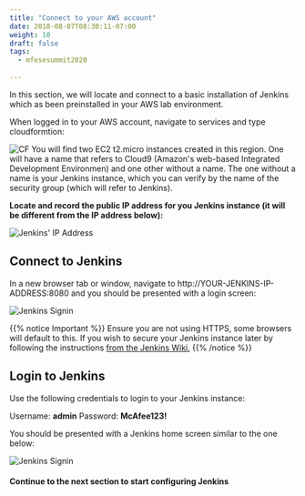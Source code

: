 ```yaml
---
title: "Connect to your AWS account"
date: 2018-08-07T08:30:11-07:00
weight: 10
draft: false
tags:
  - mfesesummit2020
  
---
```

In this section, we will locate and connect to a basic installation of Jenkins which as been preinstalled in your AWS lab environment.


When logged in to your AWS account, navigate to services and type cloudformtion:

![CF](/images/mfe/CF.png?classes=border,shadow)
You will find two EC2 t2.micro instances created in this region.  One will have a name that refers to Cloud9 (Amazon's web-based Integrated Development Environmen) and one other without a name.  The one without a name is your Jenkins instance, which you can verify by the name of the security group (which will refer to Jenkins).

**Locate and record the public IP address for you Jenkins instance (it will be different from the IP address below):**

![Jenkins' IP Address](/images/mfe/findjenkins2.png?classes=border,shadow)

## Connect to Jenkins

In a new browser tab or window, navigate to http://YOUR-JENKINS-IP-ADDRESS:8080 and you should be presented with a login screen:

![Jenkins Signin](/images/mfe/jenkinssignin.png?classes=border,shadow)

{{% notice Important %}}
Ensure you are not using HTTPS, some browsers will default to this.  If you wish to secure your Jenkins instance later by following the instructions [from the Jenkins Wiki.](https://wiki.jenkins.io/pages/viewpage.action?pageId=135468777)
{{% /notice %}}

## Login to Jenkins

Use the following credentials to login to your Jenkins instance:

  Username: **admin**
  Password: **McAfee123!**

You should be presented with a Jenkins home screen similar to the one below:

![Jenkins Signin](/images/mfe/jenkinshome.png?classes=border,shadow)

#### Continue to the next section to start configuring Jenkins
